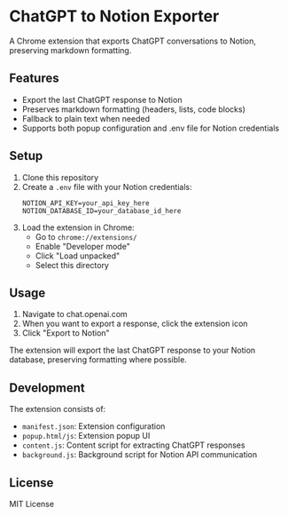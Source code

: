 # ChatGPT to Notion Exporter

A Chrome extension that exports ChatGPT conversations to Notion, preserving markdown formatting.

## Features

- Export the last ChatGPT response to Notion
- Preserves markdown formatting (headers, lists, code blocks)
- Fallback to plain text when needed
- Supports both popup configuration and .env file for Notion credentials

## Setup

1. Clone this repository
2. Create a `.env` file with your Notion credentials:
   ```
   NOTION_API_KEY=your_api_key_here
   NOTION_DATABASE_ID=your_database_id_here
   ```
3. Load the extension in Chrome:
   - Go to `chrome://extensions/`
   - Enable "Developer mode"
   - Click "Load unpacked"
   - Select this directory

## Usage

1. Navigate to chat.openai.com
2. When you want to export a response, click the extension icon
3. Click "Export to Notion"

The extension will export the last ChatGPT response to your Notion database, preserving formatting where possible.

## Development

The extension consists of:
- `manifest.json`: Extension configuration
- `popup.html/js`: Extension popup UI
- `content.js`: Content script for extracting ChatGPT responses
- `background.js`: Background script for Notion API communication

## License

MIT License
